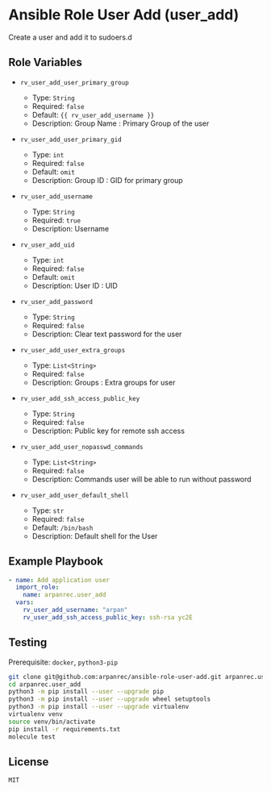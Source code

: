 # Ansible Role User Add (user_add)

Create a user and add it to sudoers.d

## Role Variables

- `rv_user_add_user_primary_group`

  - Type: `String`
  - Required: `false`
  - Default: `{{ rv_user_add_username }}`
  - Description: Group Name : Primary Group of the user

- `rv_user_add_user_primary_gid`

  - Type: `int`
  - Required: `false`
  - Default: `omit`
  - Description: Group ID : GID for primary group

- `rv_user_add_username`

  - Type: `String`
  - Required: `true`
  - Description: Username

- `rv_user_add_uid`

  - Type: `int`
  - Required: `false`
  - Default: `omit`
  - Description: User ID : UID

- `rv_user_add_password`

  - Type: `String`
  - Required: `false`
  - Description: Clear text password for the user

- `rv_user_add_user_extra_groups`

  - Type: `List<String>`
  - Required: `false`
  - Description: Groups : Extra groups for user

- `rv_user_add_ssh_access_public_key`

  - Type: `String`
  - Required: `false`
  - Description: Public key for remote ssh access

- `rv_user_add_user_nopasswd_commands`

  - Type: `List<String>`
  - Required: `false`
  - Description: Commands user will be able to run without password

- `rv_user_add_user_default_shell`

  - Type: `str`
  - Required: `false`
  - Default: `/bin/bash`
  - Description: Default shell for the User

## Example Playbook

```yaml
- name: Add application user
  import_role:
    name: arpanrec.user_add
  vars:
    rv_user_add_username: "arpan"
    rv_user_add_ssh_access_public_key: ssh-rsa yc2E
```

## Testing

Prerequisite: `docker`, `python3-pip`

```bash
git clone git@github.com:arpanrec/ansible-role-user-add.git arpanrec.user_add
cd arpanrec.user_add
python3 -m pip install --user --upgrade pip
python3 -m pip install --user --upgrade wheel setuptools
python3 -m pip install --user --upgrade virtualenv
virtualenv venv
source venv/bin/activate
pip install -r requirements.txt
molecule test
```

## License

`MIT`
